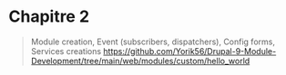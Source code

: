 # Chapitre 2

> Module creation, Event (subscribers, dispatchers), Config forms, Services creations
https://github.com/Yorik56/Drupal-9-Module-Development/tree/main/web/modules/custom/hello_world
